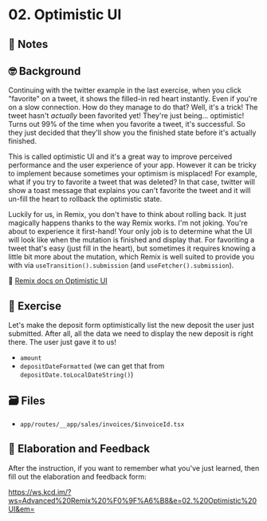 # 02. Optimistic UI

## 📝 Notes

## 🤓 Background

Continuing with the twitter example in the last exercise, when you click "favorite" on a tweet, it shows the filled-in red heart instantly. Even if you're on a slow connection. How do they manage to do that? Well, it's a trick! The tweet hasn't _actually_ been favorited yet! They're just being... optimistic! Turns out 99% of the time when you favorite a tweet, it's successful. So they just decided that they'll show you the finished state before it's actually finished.

This is called optimistic UI and it's a great way to improve perceived performance and the user experience of your app. However it can be tricky to implement because sometimes your optimism is misplaced! For example, what if you try to favorite a tweet that was deleted? In that case, twitter will show a toast message that explains you can't favorite the tweet and it will un-fill the heart to rollback the optimistic state.

Luckily for us, in Remix, you don't have to think about rolling back. It just magically happens thanks to the way Remix works. I'm not joking. You're about to experience it first-hand! Your only job is to determine what the UI will look like when the mutation is finished and display that. For favoriting a tweet that's easy (just fill in the heart), but sometimes it requires knowing a little bit more about the mutation, which Remix is well suited to provide you with via `useTransition().submission` (and `useFetcher().submission`).

📜 [Remix docs on Optimistic UI](https://remix.run/docs/en/v1/guides/optimistic-ui)

## 💪 Exercise

Let's make the deposit form optimistically list the new deposit the user just submitted. After all, all the data we need to display the new deposit is right there. The user just gave it to us!

- `amount`
- `depositDateFormatted` (we can get that from `depositDate.toLocalDateString()`)

## 🗃 Files

- `app/routes/__app/sales/invoices/$invoiceId.tsx`

## 🦉 Elaboration and Feedback

After the instruction, if you want to remember what you've just learned, then
fill out the elaboration and feedback form:

https://ws.kcd.im/?ws=Advanced%20Remix%20%F0%9F%A6%B8&e=02.%20Optimistic%20UI&em=
